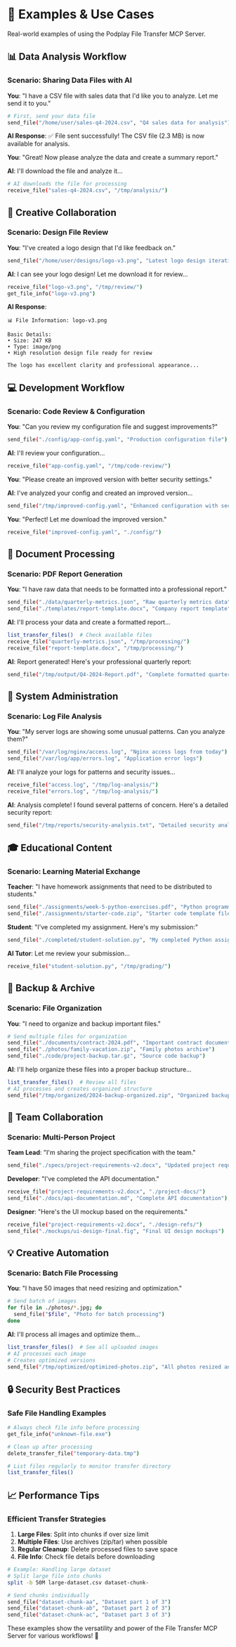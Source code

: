 # 🌟 Examples & Use Cases

Real-world examples of using the Podplay File Transfer MCP Server.

## 📊 Data Analysis Workflow

### Scenario: Sharing Data Files with AI

**You**: "I have a CSV file with sales data that I'd like you to analyze. Let me send it to you."

```bash
# First, send your data file
send_file("/home/user/sales-q4-2024.csv", "Q4 sales data for analysis")
```

**AI Response**: ✅ File sent successfully! The CSV file (2.3 MB) is now available for analysis.

**You**: "Great! Now please analyze the data and create a summary report."

**AI**: I'll download the file and analyze it...

```bash
# AI downloads the file for processing
receive_file("sales-q4-2024.csv", "/tmp/analysis/")
```

## 🎨 Creative Collaboration

### Scenario: Design File Review

**You**: "I've created a logo design that I'd like feedback on."

```bash
send_file("/home/user/designs/logo-v3.png", "Latest logo design iteration")
```

**AI**: I can see your logo design! Let me download it for review...

```bash
receive_file("logo-v3.png", "/tmp/review/")
get_file_info("logo-v3.png")
```

**AI Response**: 
```
📊 File Information: logo-v3.png

Basic Details:
• Size: 247 KB
• Type: image/png
• High resolution design file ready for review

The logo has excellent clarity and professional appearance...
```

## 💻 Development Workflow

### Scenario: Code Review & Configuration

**You**: "Can you review my configuration file and suggest improvements?"

```bash
send_file("./config/app-config.yaml", "Production configuration file")
```

**AI**: I'll review your configuration...

```bash
receive_file("app-config.yaml", "/tmp/code-review/")
```

**You**: "Please create an improved version with better security settings."

**AI**: I've analyzed your config and created an improved version...

```bash
send_file("/tmp/improved-config.yaml", "Enhanced configuration with security improvements")
```

**You**: "Perfect! Let me download the improved version."

```bash
receive_file("improved-config.yaml", "./config/")
```

## 📄 Document Processing

### Scenario: PDF Report Generation

**You**: "I have raw data that needs to be formatted into a professional report."

```bash
send_file("./data/quarterly-metrics.json", "Raw quarterly metrics data")
send_file("./templates/report-template.docx", "Company report template")
```

**AI**: I'll process your data and create a formatted report...

```bash
list_transfer_files()  # Check available files
receive_file("quarterly-metrics.json", "/tmp/processing/")
receive_file("report-template.docx", "/tmp/processing/")
```

**AI**: Report generated! Here's your professional quarterly report:

```bash
send_file("/tmp/output/Q4-2024-Report.pdf", "Complete formatted quarterly report")
```

## 🔧 System Administration

### Scenario: Log File Analysis

**You**: "My server logs are showing some unusual patterns. Can you analyze them?"

```bash
send_file("/var/log/nginx/access.log", "Nginx access logs from today")
send_file("/var/log/app/errors.log", "Application error logs")
```

**AI**: I'll analyze your logs for patterns and security issues...

```bash
receive_file("access.log", "/tmp/log-analysis/")
receive_file("errors.log", "/tmp/log-analysis/")
```

**AI**: Analysis complete! I found several patterns of concern. Here's a detailed security report:

```bash
send_file("/tmp/reports/security-analysis.txt", "Detailed security analysis and recommendations")
```

## 🎓 Educational Content

### Scenario: Learning Material Exchange

**Teacher**: "I have homework assignments that need to be distributed to students."

```bash
send_file("./assignments/week-5-python-exercises.pdf", "Python programming exercises for week 5")
send_file("./assignments/starter-code.zip", "Starter code template files")
```

**Student**: "I've completed my assignment. Here's my submission:"

```bash
send_file("./completed/student-solution.py", "My completed Python assignment")
```

**AI Tutor**: Let me review your submission...

```bash
receive_file("student-solution.py", "/tmp/grading/")
```

## 🔄 Backup & Archive

### Scenario: File Organization

**You**: "I need to organize and backup important files."

```bash
# Send multiple files for organization
send_file("./documents/contract-2024.pdf", "Important contract document")
send_file("./photos/family-vacation.zip", "Family photos archive")
send_file("./code/project-backup.tar.gz", "Source code backup")
```

**AI**: I'll help organize these files into a proper backup structure...

```bash
list_transfer_files()  # Review all files
# AI processes and creates organized structure
send_file("/tmp/organized/2024-backup-organized.zip", "Organized backup with proper folder structure")
```

## 🤝 Team Collaboration

### Scenario: Multi-Person Project

**Team Lead**: "I'm sharing the project specification with the team."

```bash
send_file("./specs/project-requirements-v2.docx", "Updated project requirements")
```

**Developer**: "I've completed the API documentation."

```bash
receive_file("project-requirements-v2.docx", "./project-docs/")
send_file("./docs/api-documentation.md", "Complete API documentation")
```

**Designer**: "Here's the UI mockup based on the requirements."

```bash
receive_file("project-requirements-v2.docx", "./design-refs/")
send_file("./mockups/ui-design-final.fig", "Final UI design mockups")
```

## 💡 Creative Automation

### Scenario: Batch File Processing

**You**: "I have 50 images that need resizing and optimization."

```bash
# Send batch of images
for file in ./photos/*.jpg; do
  send_file("$file", "Photo for batch processing")
done
```

**AI**: I'll process all images and optimize them...

```bash
list_transfer_files()  # See all uploaded images
# AI processes each image
# Creates optimized versions
send_file("/tmp/optimized/optimized-photos.zip", "All photos resized and optimized")
```

## 🔒 Security Best Practices

### Safe File Handling Examples

```bash
# Always check file info before processing
get_file_info("unknown-file.exe")

# Clean up after processing
delete_transfer_file("temporary-data.tmp")

# List files regularly to monitor transfer directory
list_transfer_files()
```

## 📈 Performance Tips

### Efficient Transfer Strategies

1. **Large Files**: Split into chunks if over size limit
2. **Multiple Files**: Use archives (zip/tar) when possible
3. **Regular Cleanup**: Delete processed files to save space
4. **File Info**: Check file details before downloading

```bash
# Example: Handling large dataset
# Split large file into chunks
split -b 50M large-dataset.csv dataset-chunk-

# Send chunks individually
send_file("dataset-chunk-aa", "Dataset part 1 of 3")
send_file("dataset-chunk-ab", "Dataset part 2 of 3")
send_file("dataset-chunk-ac", "Dataset part 3 of 3")
```

These examples show the versatility and power of the File Transfer MCP Server for various workflows! 🚀
